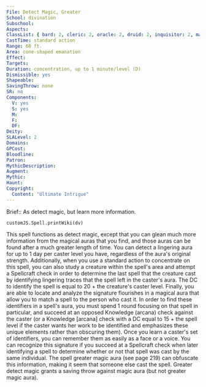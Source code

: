 ```yaml
---
File: Detect Magic, Greater
School: divination
Subschool: 
Aspects: 
ClassList: { bard: 2, cleric: 2, oracle: 2, druid: 2, inquisitor: 2, magus: 2, medium: 2, mesmerist: 2, occultist: 2, psychic: 2, shaman: 2, sorcerer: 2, wizard: 2, spiritualist: 2, summoner: 2, unchained summoner: 2, witch: 2 }
CastTime: standard action
Range: 60 ft.
Area: cone-shaped emanation
Effect: 
Targets: 
Duration: concentration, up to 1 minute/level (D)
Dismissible: yes
Shapeable: 
SavingThrow: none
SR: no
Components:
  V: yes
  S: yes
  M: 
  F: 
  DF: 
Deity: 
SLALevel: 2
Domains: 
GPCost: 
Bloodline: 
Patron: 
MythicDescription: 
Augment: 
Mythic: 
Haunt: 
Copyright:
  Content: "Ultimate Intrigue"
---
```

Brief:: As detect magic, but learn more information.

```dataviewjs
customJS.Spell.printWiki(dv)
```

This spell functions as detect magic, except that you can glean much more information from the magical auras that you find, and those auras can be found after a much greater length of time. You can detect a lingering aura for up to 1 day per caster level you have, regardless of the aura's original strength.  Additionally, when you use a standard action to concentrate on this spell, you can also study a creature within the spell's area and attempt a Spellcraft check in order to determine the last spell that the creature cast by identifying lingering traces that the spell left in the caster's aura. The DC to identify the spell is equal to 20 + the creature's caster level.  Finally, you are able to locate and analyze the signature flourishes in a magical aura that allow you to match a spell to the person who cast it. In order to find these identifiers in a spell's aura, you must spend 1 round focusing on that spell in particular, and succeed at an opposed Knowledge (arcana) check against the caster (or a Knowledge [arcana] check with a DC equal to 15 + the spell level if the caster wants her work to be identified and emphasizes these unique elements rather than obscuring them). Once you learn a caster's set of identifiers, you can remember them as easily as a face or a voice. You can recognize this signature if you succeed at a Spellcraft check when later identifying a spell to determine whether or not that spell was cast by the same individual. The spell greater magic aura (see page 219) can obfuscate this information, making it seem that someone else cast the spell. Greater detect magic grants a saving throw against magic aura (but not greater magic aura).
